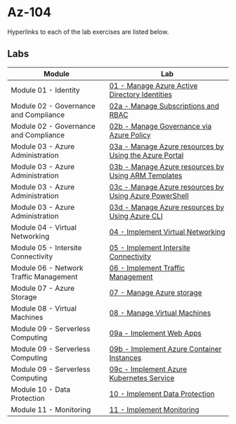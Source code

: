 # Az-104

<p>Hyperlinks to each of the lab exercises are listed below.</p>

<h2 id="labs">Labs</h2>

<table>
  <thead>
    <tr>
      <th>Module</th>
      <th>Lab</th>
    </tr>
  </thead>
  <tbody>
    <tr>
      <td>Module 01 - Identity</td>
      <td><a href="https://microsoftlearning.github.io/AZ-104-MicrosoftAzureAdministrator/Instructions/Labs/LAB_01-Manage_Azure_AD_Identities.html">01 - Manage Azure Active Directory Identities</a></td>
    </tr>
    <tr>
      <td>Module 02 - Governance and Compliance</td>
      <td><a href="https://microsoftlearning.github.io/AZ-104-MicrosoftAzureAdministrator/Instructions/Labs/LAB_02a_Manage_Subscriptions_and_RBAC.html">02a - Manage Subscriptions and RBAC</a></td>
    </tr>
    <tr>
      <td>Module 02 - Governance and Compliance</td>
      <td><a href="https://microsoftlearning.github.io/AZ-104-MicrosoftAzureAdministrator/Instructions/Labs/LAB_02b-Manage_Governance_via_Azure_Policy.html">02b - Manage Governance via Azure Policy</a></td>
    </tr>
    <tr>
      <td>Module 03 - Azure Administration</td>
      <td><a href="https://microsoftlearning.github.io/AZ-104-MicrosoftAzureAdministrator/Instructions/Labs/LAB_03a-Manage_Azure_Resources_by_Using_the_Azure_Portal.html">03a - Manage Azure resources by Using the Azure Portal</a></td>
    </tr>
    <tr>
      <td>Module 03 - Azure Administration</td>
      <td><a href="https://microsoftlearning.github.io/AZ-104-MicrosoftAzureAdministrator/Instructions/Labs/LAB_03b-Manage_Azure_Resources_by_Using_ARM_Templates.html">03b - Manage Azure resources by Using ARM Templates</a></td>
    </tr>
    <tr>
      <td>Module 03 - Azure Administration</td>
      <td><a href="https://microsoftlearning.github.io/AZ-104-MicrosoftAzureAdministrator/Instructions/Labs/LAB_03c-Manage_Azure_Resources_by_Using_Azure_PowerShell.html">03c - Manage Azure resources by Using Azure PowerShell</a></td>
    </tr>
    <tr>
      <td>Module 03 - Azure Administration</td>
      <td><a href="https://microsoftlearning.github.io/AZ-104-MicrosoftAzureAdministrator/Instructions/Labs/LAB_03d-Manage_Azure_Resources_by_Using_Azure_CLI.html">03d - Manage Azure resources by Using Azure CLI</a></td>
    </tr>
    <tr>
      <td>Module 04 - Virtual Networking</td>
      <td><a href="https://microsoftlearning.github.io/AZ-104-MicrosoftAzureAdministrator/Instructions/Labs/LAB_04-Implement_Virtual_Networking.html">04 - Implement Virtual Networking</a></td>
    </tr>
    <tr>
      <td>Module 05 - Intersite Connectivity</td>
      <td><a href="https://microsoftlearning.github.io/AZ-104-MicrosoftAzureAdministrator/Instructions/Labs/LAB_05-Implement_Intersite_Connectivity.html">05 - Implement Intersite Connectivity</a></td>
    </tr>
    <tr>
      <td>Module 06 - Network Traffic Management</td>
      <td><a href="https://microsoftlearning.github.io/AZ-104-MicrosoftAzureAdministrator/Instructions/Labs/LAB_06-Implement_Network_Traffic_Management.html">06 - Implement Traffic Management</a></td>
    </tr>
    <tr>
      <td>Module 07 - Azure Storage</td>
      <td><a href="https://microsoftlearning.github.io/AZ-104-MicrosoftAzureAdministrator/Instructions/Labs/LAB_07-Manage_Azure_Storage.html">07 - Manage Azure storage</a></td>
    </tr>
    <tr>
      <td>Module 08 - Virtual Machines</td>
      <td><a href="https://microsoftlearning.github.io/AZ-104-MicrosoftAzureAdministrator/Instructions/Labs/LAB_08-Manage_Virtual_Machines.html">08 - Manage Virtual Machines</a></td>
    </tr>
    <tr>
      <td>Module 09 - Serverless Computing</td>
      <td><a href="https://microsoftlearning.github.io/AZ-104-MicrosoftAzureAdministrator/Instructions/Labs/LAB_09a-Implement_Web_Apps.html">09a - Implement Web Apps</a></td>
    </tr>
    <tr>
      <td>Module 09 - Serverless Computing</td>
      <td><a href="https://microsoftlearning.github.io/AZ-104-MicrosoftAzureAdministrator/Instructions/Labs/LAB_09b-Implement_Azure_Container_Instances.html">09b - Implement Azure Container Instances</a></td>
    </tr>
    <tr>
      <td>Module 09 - Serverless Computing</td>
      <td><a href="https://microsoftlearning.github.io/AZ-104-MicrosoftAzureAdministrator/Instructions/Labs/LAB_09c-Implement_Azure_Kubernetes_Service.html">09c - Implement Azure Kubernetes Service</a></td>
    </tr>
    <tr>
      <td>Module 10 - Data Protection</td>
      <td><a href="https://microsoftlearning.github.io/AZ-104-MicrosoftAzureAdministrator/Instructions/Labs/LAB_10-Implement_Data_Protection.html">10 - Implement Data Protection</a></td>
    </tr>
    <tr>
      <td>Module 11 - Monitoring</td>
      <td><a href="https://microsoftlearning.github.io/AZ-104-MicrosoftAzureAdministrator/Instructions/Labs/LAB_11-Implement_Monitoring.html">11 - Implement Monitoring</a></td>
    </tr>
  </tbody>
</table>

